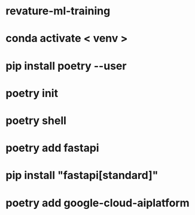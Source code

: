 # revature-ml-training

# conda activate < venv >
# pip install poetry --user
# poetry init
# poetry shell
# poetry add fastapi
# pip install "fastapi[standard]"
# poetry add google-cloud-aiplatform
